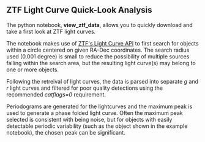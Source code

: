 ## ZTF Light Curve Quick-Look Analysis

The python notebook, **view_ztf_data**, allows you to quickly download and take a first look at ZTF light curves.

The notebook makes use of [ZTF's Light Curve API](https://irsa.ipac.caltech.edu/docs/program_interface/ztf_lightcurve_api.html) to first search for objects within a circle centered on given RA-Dec coordinates.  The search radius used (0.001 degree) is small to reduce the possibility of multiple sources falling within the search area, but the resulting light curve(s) may belong to one or more objects.

Following the retreival of light curves, the data is parsed into separate *g* and *r* light curves and filtered for poor quality detections using the recommended *catflags=0* requirement.

Periodograms are generated for the lightcurves and the maximum peak is used to generate a phase folded light curve.  Often the maximum peak selected is consistent with being noise, but for objects with easily detectable periodic variability (such as the object shown in the example notebook), the chosen peak can be significant.
